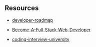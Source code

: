 ## Resources

- [developer-roadmap](https://github.com/kamranahmedse/developer-roadmap)

- [Become-A-Full-Stack-Web-Developer](https://github.com/bmorelli25/Become-A-Full-Stack-Web-Developer)

- [coding-interview-university](https://github.com/jwasham/coding-interview-university)

